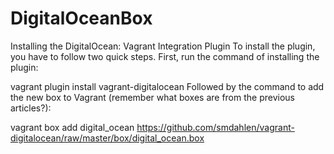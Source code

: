 DigitalOceanBox
===============
Installing the DigitalOcean: Vagrant Integration Plugin
To install the plugin, you have to follow two quick steps. First, run the command of installing the plugin:

vagrant plugin install vagrant-digitalocean
Followed by the command to add the new box to Vagrant (remember what boxes are from the previous articles?):

vagrant box add digital_ocean https://github.com/smdahlen/vagrant-digitalocean/raw/master/box/digital_ocean.box
